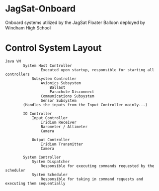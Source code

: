 # JagSat-Onboard
Onboard systems utilized by the JagSat Floater Balloon deployed by Windham High School

# Control System Layout
	Java VM
			System Host Controller
					Executed upon startup, responsible for starting all controllers
				Subsystem Controller
					Avionics Subsystem	
						Ballast
						Parachute Disconnect
					Communications Subsystem
					Sensor Subsystem
		    (Handles the inputs from the Input Controller mainly...)
            
			IO Controller
				Input Controller
					Iridium Receiver
					Barometer / Altimeter
					Camera

				Output Controller
					Iridium Transmitter
					Camera

			System Controller
				System Dispatcher
					Responsible for executing commands requested by the scheduler
				System Scheduler
					Responsible for taking in command requests and executing them sequentially

